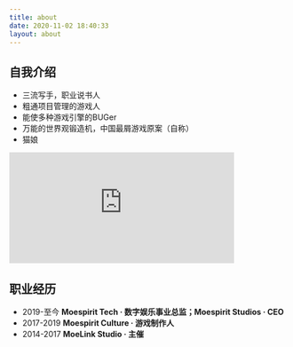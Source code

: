 ```yaml
---
title: about
date: 2020-11-02 18:40:33
layout: about
---
```


## 自我介绍

- 三流写手，职业说书人
- 粗通项目管理的游戏人
- 能使多种游戏引擎的BUGer
- 万能的世界观锻造机，中国最屑游戏原案（自称）
- 猫娘

<iframe src="https://www.worldcommunitygrid.org/getDynamicImage.do?memberName=catelf&mnOn=true&stat=1&imageNum=1&rankOn=false&projectsOn=true&special=true&link=0&memberId=943027" frameborder="0" name="di" scrolling="no" width="405px" height="200px"></iframe>

## 职业经历

- 2019-至今 **Moespirit Tech · 数字娱乐事业总监；Moespirit Studios · CEO**
- 2017-2019 **Moespirit Culture · 游戏制作人**
- 2014-2017 **MoeLink Studio · 主催**

